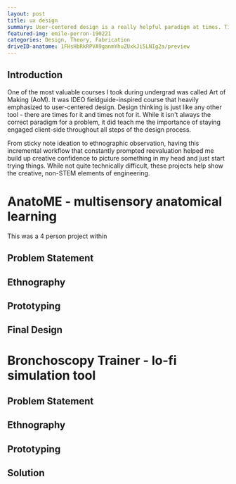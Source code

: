 ```yaml
---
layout: post
title: ux design
summary: User-centered design is a really helpful paradigm at times. Time to bust out the sticky notes
featured-img: emile-perron-190221
categories: Design, Theory, Fabrication
driveID-anatome: 1FHsHbRkRPVA9ganmYhuZUxkJi5LNIg2a/preview
---
```

## Introduction
One of the most valuable courses I took during undergrad was called Art of Making (AoM). It was IDEO fieldguide-inspired course that heavily emphasized to user-centered design. Design thinking is just like any other tool - there are times for it and times not for it. While it isn't always the correct paradigm for a problem, it did teach me the importance of staying engaged client-side throughout all steps of the design process.

From sticky note ideation to ethnographic observation, having this incremental workflow that constantly prompted reevaluation helped me build up creative confidence to picture something in my head and just start trying things. While not quite technically difficult, these projects help show the creative, non-STEM elements of engineering.  

# AnatoME - multisensory anatomical learning
This was a 4 person project within

## Problem Statement

## Ethnography

## Prototyping

## Final Design


# Bronchoscopy Trainer - lo-fi simulation tool

## Problem Statement

## Ethnography

## Prototyping

## Solution
